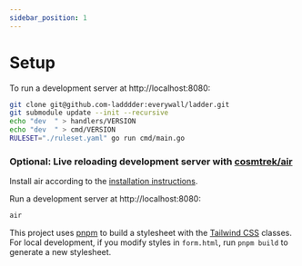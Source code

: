 ```yaml
---
sidebar_position: 1
---
```


# Setup

To run a development server at http://localhost:8080:

```bash
git clone git@github.com-ladddder:everywall/ladder.git
git submodule update --init --recursive
echo "dev  " > handlers/VERSION
echo "dev  " > cmd/VERSION
RULESET="./ruleset.yaml" go run cmd/main.go
```

### Optional: Live reloading development server with [cosmtrek/air](https://github.com/cosmtrek/air)

Install air according to the [installation instructions](https://github.com/cosmtrek/air#installation).

Run a development server at http://localhost:8080:

```bash
air
```

This project uses [pnpm](https://pnpm.io/) to build a stylesheet with the [Tailwind CSS](https://tailwindcss.com/) classes. For local development, if you modify styles in `form.html`, run `pnpm build` to generate a new stylesheet.
